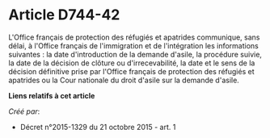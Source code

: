 # Article D744-42

L'Office français de protection des réfugiés et apatrides communique, sans délai, à l'Office français de l'immigration et de
l'intégration les informations suivantes : la date d'introduction de la demande d'asile, la procédure suivie, la date de la
décision de clôture ou d'irrecevabilité, la date et le sens de la décision définitive prise par l'Office français de
protection des réfugiés et apatrides ou la Cour nationale du droit d'asile sur la demande d'asile.

**Liens relatifs à cet article**

_Créé par_:

  - Décret n°2015-1329 du 21 octobre 2015 - art. 1
